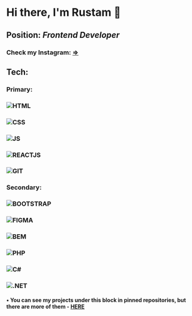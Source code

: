 # Hi there, I'm Rustam 👋
## Position: *Frontend Developer*
### Check my Instagram: [=>](https://instagram.com/itgodoit/)
## Tech:
### Primary:
### ![HTML](https://img.shields.io/badge/-HTML-151515?logo=html5)
### ![CSS](https://img.shields.io/badge/-CSS-151515?logo=css3)
### ![JS](https://img.shields.io/badge/-JAVASCRIPT-151515?logo=javascript)
### ![REACTJS](https://img.shields.io/badge/-REACT-151515?logo=react)
### ![GIT](https://img.shields.io/badge/-GIT-151515?logo=git)
### Secondary:
### ![BOOTSTRAP](https://img.shields.io/badge/-BOOTSTRAP-151515?logo=bootstrap)
### ![FIGMA](https://img.shields.io/badge/-FIGMA-151515?logo=figma)
### ![BEM](https://img.shields.io/badge/-BEM-151515?logo=bem)
### ![PHP](https://img.shields.io/badge/-PHP-151515?logo=php)
### ![C#](https://img.shields.io/badge/-C%23-151515?logo=C#)
### ![.NET](https://img.shields.io/badge/-.NET-151515?logo=.net)

####  • You can see my projects under this block in pinned repositories, but there are more of them - [HERE](https://github.com/ramrusgit?tab=repositories)
